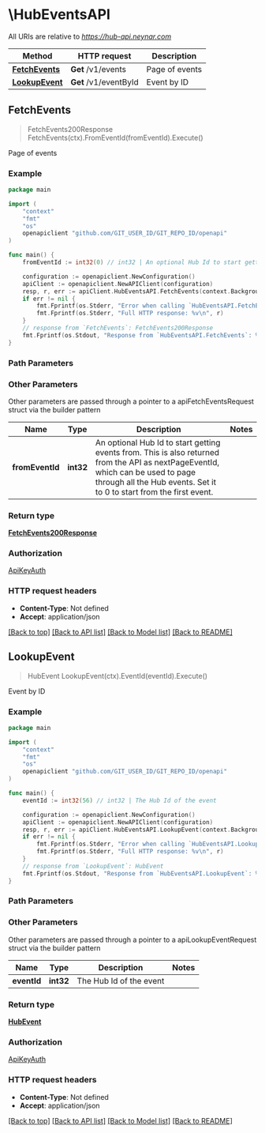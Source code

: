 # \HubEventsAPI

All URIs are relative to *https://hub-api.neynar.com*

Method | HTTP request | Description
------------- | ------------- | -------------
[**FetchEvents**](HubEventsAPI.md#FetchEvents) | **Get** /v1/events | Page of events
[**LookupEvent**](HubEventsAPI.md#LookupEvent) | **Get** /v1/eventById | Event by ID



## FetchEvents

> FetchEvents200Response FetchEvents(ctx).FromEventId(fromEventId).Execute()

Page of events



### Example

```go
package main

import (
	"context"
	"fmt"
	"os"
	openapiclient "github.com/GIT_USER_ID/GIT_REPO_ID/openapi"
)

func main() {
	fromEventId := int32(0) // int32 | An optional Hub Id to start getting events from. This is also returned from the API as nextPageEventId, which can be used to page through all the Hub events. Set it to 0 to start from the first event.  (optional)

	configuration := openapiclient.NewConfiguration()
	apiClient := openapiclient.NewAPIClient(configuration)
	resp, r, err := apiClient.HubEventsAPI.FetchEvents(context.Background()).FromEventId(fromEventId).Execute()
	if err != nil {
		fmt.Fprintf(os.Stderr, "Error when calling `HubEventsAPI.FetchEvents``: %v\n", err)
		fmt.Fprintf(os.Stderr, "Full HTTP response: %v\n", r)
	}
	// response from `FetchEvents`: FetchEvents200Response
	fmt.Fprintf(os.Stdout, "Response from `HubEventsAPI.FetchEvents`: %v\n", resp)
}
```

### Path Parameters



### Other Parameters

Other parameters are passed through a pointer to a apiFetchEventsRequest struct via the builder pattern


Name | Type | Description  | Notes
------------- | ------------- | ------------- | -------------
 **fromEventId** | **int32** | An optional Hub Id to start getting events from. This is also returned from the API as nextPageEventId, which can be used to page through all the Hub events. Set it to 0 to start from the first event.  | 

### Return type

[**FetchEvents200Response**](FetchEvents200Response.md)

### Authorization

[ApiKeyAuth](../README.md#ApiKeyAuth)

### HTTP request headers

- **Content-Type**: Not defined
- **Accept**: application/json

[[Back to top]](#) [[Back to API list]](../README.md#documentation-for-api-endpoints)
[[Back to Model list]](../README.md#documentation-for-models)
[[Back to README]](../README.md)


## LookupEvent

> HubEvent LookupEvent(ctx).EventId(eventId).Execute()

Event by ID



### Example

```go
package main

import (
	"context"
	"fmt"
	"os"
	openapiclient "github.com/GIT_USER_ID/GIT_REPO_ID/openapi"
)

func main() {
	eventId := int32(56) // int32 | The Hub Id of the event

	configuration := openapiclient.NewConfiguration()
	apiClient := openapiclient.NewAPIClient(configuration)
	resp, r, err := apiClient.HubEventsAPI.LookupEvent(context.Background()).EventId(eventId).Execute()
	if err != nil {
		fmt.Fprintf(os.Stderr, "Error when calling `HubEventsAPI.LookupEvent``: %v\n", err)
		fmt.Fprintf(os.Stderr, "Full HTTP response: %v\n", r)
	}
	// response from `LookupEvent`: HubEvent
	fmt.Fprintf(os.Stdout, "Response from `HubEventsAPI.LookupEvent`: %v\n", resp)
}
```

### Path Parameters



### Other Parameters

Other parameters are passed through a pointer to a apiLookupEventRequest struct via the builder pattern


Name | Type | Description  | Notes
------------- | ------------- | ------------- | -------------
 **eventId** | **int32** | The Hub Id of the event | 

### Return type

[**HubEvent**](HubEvent.md)

### Authorization

[ApiKeyAuth](../README.md#ApiKeyAuth)

### HTTP request headers

- **Content-Type**: Not defined
- **Accept**: application/json

[[Back to top]](#) [[Back to API list]](../README.md#documentation-for-api-endpoints)
[[Back to Model list]](../README.md#documentation-for-models)
[[Back to README]](../README.md)

